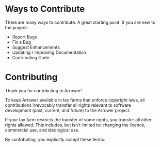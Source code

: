 # Ways to Contribute

There are many ways to contribute. 
A great starting point, if you are new to the project:

* Report Bugs
* Fix a Bug
* Suggest Enhancements
* Updating / Improving Documentation
* Contributing Code


# Contributing
Thank you for contributing to Arrower!

To keep Arrower available in tax farms that enforce copyright laws,
all contributions irrevocably transfer all rights relevant 
to software development (past, current, and future) to the Arrower project.

If your tax farm restricts the transfer of some rights, 
you transfer all other rights allowed.
This includes, but isn't limited to: changing the licence, commercial use,
and ideological use.

By contributing, you explicitly accept these terms.
